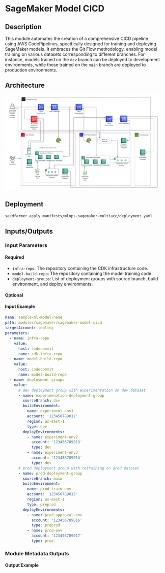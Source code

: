 # SageMaker Model CICD

## Description

This module automates the creation of a comprehensive CICD pipeline using AWS CodePipelines, specifically designed for training and deploying SageMaker models. It embraces the Git Flow methodology, enabling model training on various datasets corresponding to different branches. For instance, models trained on the `dev` branch can be deployed to development environments, while those trained on the `main` branch are deployed to production environments.

## Architecture

![MLOPs](docs/_static/MLOps_Architecture.png)

## Deployment

```bash
seedfarmer apply manifests/mlops-sagemaker-multiacc/deployment.yaml
```

## Inputs/Outputs

### Input Parameters

#### Required

- `infra-repo`: The repository containing the CDK infrastructure code.
- `model-build-repo`: The repository containing the model training code.
- `deployment-groups`: List of deployment groups with source branch, build environment, and deploy environments.

#### Optional

#### Input Example

```yaml
name: sample-ml-model-name
path: modules/sagemaker/sagemaker-model-cicd
targetAccount: tooling
parameters:
  - name: infra-repo
    value:
      host: codecommit
      name: cdk-infra-repo
  - name: model-build-repo
    value:
      host: codecommit
      name: model-build-repo
  - name: deployment-groups
    value:
      # dev deployment group with experimentation on dev dataset
      - name: experimenation-deployment-group
        sourceBranch: dev
        buildEnvironment:
          name: experiment-env1
          account: '123456789012'
          region: us-east-1
          type: dev
        deployEnvironments:
          - name: experiment-env2
            account: '123456789013'
            type: dev
          - name: experiment-env3
            account: '123456789014'
            type: dev
      # prod deployment group with retraining on prod dataset
      - name: prod-deployment-group
        sourceBranch: main
        buildEnvironment:
          name: prod-train-env
          account: '123456789015'
          region: us-east-1
          type: preprod
        deployEnvironments:
          - name: prod-approval-env
            account: '123456789016'
            type: preprod
          - name: prod-env
            account: '123456789017'
            type: prod
```

### Module Metadata Outputs

#### Output Example
